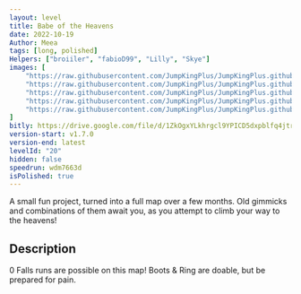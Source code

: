 ```yaml
---
layout: level
title: Babe of the Heavens
date: 2022-10-19
Author: Meea
tags: [long, polished]
Helpers: ["broiiler", "fabioD99", "Lilly", "Skye"]
images: [
    "https://raw.githubusercontent.com/JumpKingPlus/JumpKingPlus.github.io/www/images/workshop/levels/ws20-banner.png",
    "https://raw.githubusercontent.com/JumpKingPlus/JumpKingPlus.github.io/www/images/workshop/levels/ws20-2.png",
    "https://raw.githubusercontent.com/JumpKingPlus/JumpKingPlus.github.io/www/images/workshop/levels/ws20-3.png",
    "https://raw.githubusercontent.com/JumpKingPlus/JumpKingPlus.github.io/www/images/workshop/levels/ws20-4.png",
    "https://raw.githubusercontent.com/JumpKingPlus/JumpKingPlus.github.io/www/images/workshop/levels/ws20-5.png"
]
bitly: https://drive.google.com/file/d/1ZkOgxYLkhrgcl9YPICD5dxpblfq4jtro/view?usp=share_link
version-start: v1.7.0
version-end: latest
levelId: "20"
hidden: false
speedrun: wdm7663d
isPolished: true
---
```


A small fun project, turned into a full map over a few months. Old gimmicks and combinations of them await you, as you attempt to climb your way to the heavens!

<!-- more -->

<div id="description">
    <h2>Description</h2>
    <p>0 Falls runs are possible on this map! Boots & Ring are doable, but be prepared for pain.</p>
</div>
